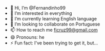 - 👋 Hi, I’m @Fernandinho99
- 👀 I’m interested in everything 
- 🌱 I’m currently learning English language 
- 💞️ I’m looking to collaborate on Portuguese 
- 📫 How to reach me ficruz99@gmail.com
- 😄 Pronouns: he
- ⚡ Fun fact: I've been trying to get it, but...

<!---
Fernandinho99/Fernandinho99 is a ✨ special ✨ repository because its `README.md` (this file) appears on your GitHub profile.
You can click the Preview link to take a look at your changes.
--->
